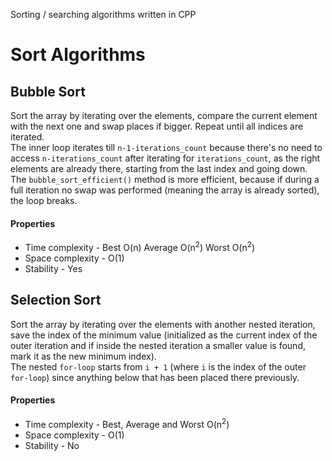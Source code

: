 Sorting / searching algorithms written in CPP

# Sort Algorithms

## Bubble Sort

Sort the array by iterating over the elements, compare the current element with the next one and swap places if bigger. Repeat until all indices are iterated.
<br>The inner loop iterates till `n-1-iterations_count` because there's no need to access `n-iterations_count` after iterating for `iterations_count`, as the right elements are already there, starting from the last index and going down.<br>The `bubble_sort_efficient()` method is more efficient, because if during a full iteration no swap was performed (meaning the array is already sorted), the loop breaks.

#### Properties
* Time complexity - Best O(n) Average O(n<sup>2</sup>) Worst O(n<sup>2</sup>)
* Space complexity - O(1)
* Stability - Yes

## Selection Sort

Sort the array by iterating over the elements with another nested iteration, save the index of the minimum value (initialized as the current index of the outer iteration and if inside the nested iteration a smaller value is found, mark it as the new minimum index).<br>The nested `for-loop` starts from `i + 1` (where `i` is the index of the outer `for-loop`) since anything below that has been placed there previously.

#### Properties
* Time complexity - Best, Average and Worst O(n<sup>2</sup>)
* Space complexity - O(1)
* Stability - No
